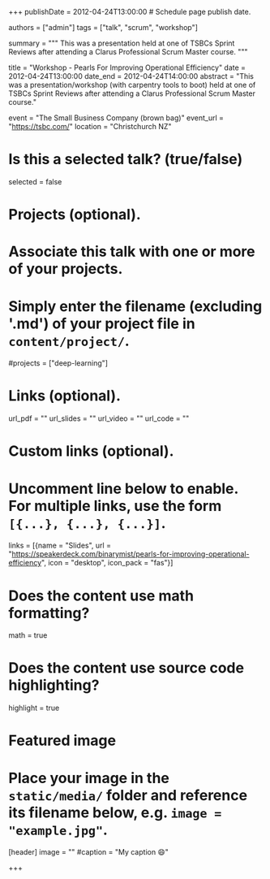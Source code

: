+++
publishDate = 2012-04-24T13:00:00  # Schedule page publish date.

authors = ["admin"]
tags = ["talk", "scrum", "workshop"]

summary = """
This was a presentation held at one of TSBCs Sprint Reviews after attending a Clarus Professional Scrum Master course.
"""

title = "Workshop - Pearls For Improving Operational Efficiency"
date = 2012-04-24T13:00:00
date_end = 2012-04-24T14:00:00
abstract = "This was a presentation/workshop (with carpentry tools to boot) held at one of TSBCs Sprint Reviews after attending a Clarus Professional Scrum Master course."

event = "The Small Business Company (brown bag)"
event_url = "https://tsbc.com/"
location = "Christchurch NZ"

# Is this a selected talk? (true/false)
selected = false

# Projects (optional).
#   Associate this talk with one or more of your projects.
#   Simply enter the filename (excluding '.md') of your project file in `content/project/`.
#projects = ["deep-learning"]

# Links (optional).
url_pdf = ""
url_slides = ""
url_video = ""
url_code = ""

# Custom links (optional).
#   Uncomment line below to enable. For multiple links, use the form `[{...}, {...}, {...}]`.
links = [{name = "Slides", url = "https://speakerdeck.com/binarymist/pearls-for-improving-operational-efficiency", icon = "desktop", icon_pack = "fas"}]

# Does the content use math formatting?
math = true

# Does the content use source code highlighting?
highlight = true

# Featured image
# Place your image in the `static/media/` folder and reference its filename below, e.g. `image = "example.jpg"`.
[header]
image = ""
#caption = "My caption :smile:"

+++

<script async class="speakerdeck-embed" data-id="c1d3765b5fd44d9aaf236485b4ada0a2" data-ratio="1.33333333333333" src="//speakerdeck.com/assets/embed.js"></script>
<br>


